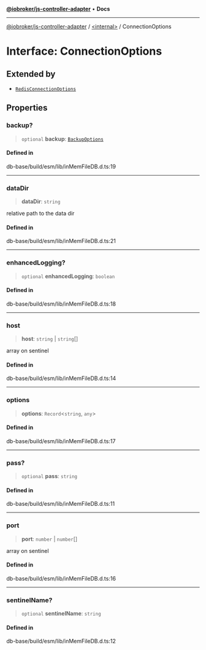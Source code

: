 [**@iobroker/js-controller-adapter**](../../README.md) • **Docs**

***

[@iobroker/js-controller-adapter](../../globals.md) / [\<internal\>](../README.md) / ConnectionOptions

# Interface: ConnectionOptions

## Extended by

- [`RedisConnectionOptions`](RedisConnectionOptions.md)

## Properties

### backup?

> `optional` **backup**: [`BackupOptions`](BackupOptions.md)

#### Defined in

db-base/build/esm/lib/inMemFileDB.d.ts:19

***

### dataDir

> **dataDir**: `string`

relative path to the data dir

#### Defined in

db-base/build/esm/lib/inMemFileDB.d.ts:21

***

### enhancedLogging?

> `optional` **enhancedLogging**: `boolean`

#### Defined in

db-base/build/esm/lib/inMemFileDB.d.ts:18

***

### host

> **host**: `string` \| `string`[]

array on sentinel

#### Defined in

db-base/build/esm/lib/inMemFileDB.d.ts:14

***

### options

> **options**: `Record`\<`string`, `any`\>

#### Defined in

db-base/build/esm/lib/inMemFileDB.d.ts:17

***

### pass?

> `optional` **pass**: `string`

#### Defined in

db-base/build/esm/lib/inMemFileDB.d.ts:11

***

### port

> **port**: `number` \| `number`[]

array on sentinel

#### Defined in

db-base/build/esm/lib/inMemFileDB.d.ts:16

***

### sentinelName?

> `optional` **sentinelName**: `string`

#### Defined in

db-base/build/esm/lib/inMemFileDB.d.ts:12
